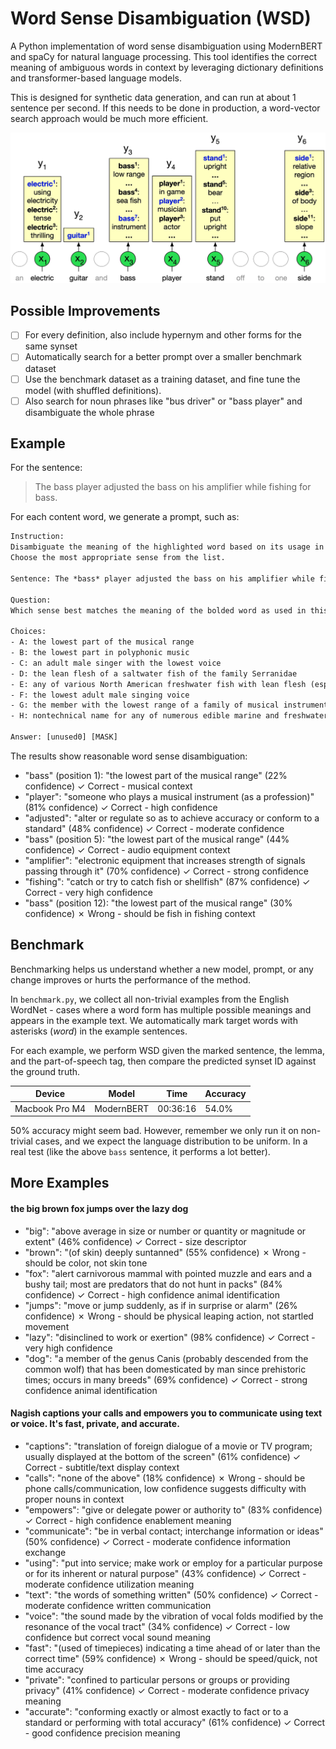 # Word Sense Disambiguation (WSD)

A Python implementation of word sense disambiguation using ModernBERT and spaCy for natural language processing.
This tool identifies the correct meaning of ambiguous words in context by leveraging dictionary definitions and
transformer-based language models.

This is designed for synthetic data generation, and can run at about 1 sentence per second.
If this needs to be done in production, a word-vector search approach would be much more efficient.

![Example of word sense disambiguation](assets/wsd-example.png)

## Possible Improvements

- [ ] For every definition, also include hypernym and other forms for the same synset
- [ ] Automatically search for a better prompt over a smaller benchmark dataset
- [ ] Use the benchmark dataset as a training dataset, and fine tune the model (with shuffled definitions).
- [ ] Also search for noun phrases like "bus driver" or "bass player" and disambiguate the whole phrase

## Example

For the sentence:
> The bass player adjusted the bass on his amplifier while fishing for bass.

For each content word, we generate a prompt, such as:

```txt
Instruction: 
Disambiguate the meaning of the highlighted word based on its usage in the sentence. 
Choose the most appropriate sense from the list.

Sentence: The *bass* player adjusted the bass on his amplifier while fishing for bass .

Question:
Which sense best matches the meaning of the bolded word as used in this sentence?

Choices:
- A: the lowest part of the musical range
- B: the lowest part in polyphonic music
- C: an adult male singer with the lowest voice
- D: the lean flesh of a saltwater fish of the family Serranidae
- E: any of various North American freshwater fish with lean flesh (especially of the genus Micropterus)
- F: the lowest adult male singing voice
- G: the member with the lowest range of a family of musical instruments
- H: nontechnical name for any of numerous edible marine and freshwater spiny-finned fishes

Answer: [unused0] [MASK]
```

The results show reasonable word sense disambiguation:

- "bass" (position 1): "the lowest part of the musical range" (22% confidence) ✓ Correct - musical context
- "player": "someone who plays a musical instrument (as a profession)" (81% confidence) ✓ Correct - high confidence
- "adjusted": "alter or regulate so as to achieve accuracy or conform to a standard" (48% confidence) ✓ Correct -
  moderate confidence
- "bass" (position 5): "the lowest part of the musical range" (44% confidence) ✓ Correct - audio equipment context
- "amplifier": "electronic equipment that increases strength of signals passing through it" (70% confidence) ✓ Correct -
  strong confidence
- "fishing": "catch or try to catch fish or shellfish" (87% confidence) ✓ Correct - very high confidence
- "bass" (position 12): "the lowest part of the musical range" (30% confidence) ✗ Wrong - should be fish in fishing
  context

## Benchmark

Benchmarking helps us understand whether a new model, prompt, or any change improves or
hurts the performance of the method.

In `benchmark.py`, we collect all non-trivial examples from the English WordNet -
cases where a word form has multiple possible meanings and appears in the example text.
We automatically mark target words with asterisks (*word*) in the example sentences.

For each example, we perform WSD given the marked sentence, the lemma, and the part-of-speech tag,
then compare the predicted synset ID against the ground truth.

| Device         | Model      | Time     | Accuracy |
|----------------|------------|----------|----------|
| Macbook Pro M4 | ModernBERT | 00:36:16 | 54.0%    |

50% accuracy might seem bad. However, remember we only run it on non-trivial cases, and we expect 
the language distribution to be uniform. In a real test (like the above `bass` sentence, it performs a lot better).

## More Examples

#### the big brown fox jumps over the lazy dog

- "big": "above average in size or number or quantity or magnitude or extent" (46% confidence) ✓ Correct - size descriptor
- "brown": "(of skin) deeply suntanned" (55% confidence) ✗ Wrong - should be color, not skin tone
- "fox": "alert carnivorous mammal with pointed muzzle and ears and a bushy tail; most are predators that do not hunt in packs" (84% confidence) ✓ Correct - high confidence animal identification
- "jumps": "move or jump suddenly, as if in surprise or alarm" (26% confidence) ✗ Wrong - should be physical leaping action, not startled movement
- "lazy": "disinclined to work or exertion" (98% confidence) ✓ Correct - very high confidence
- "dog": "a member of the genus Canis (probably descended from the common wolf) that has been domesticated by man since prehistoric times; occurs in many breeds" (69% confidence) ✓ Correct - strong confidence animal identification

#### Nagish captions your calls and empowers you to communicate using text or voice. It's fast, private, and accurate.

- "captions": "translation of foreign dialogue of a movie or TV program; usually displayed at the bottom of the screen" (61% confidence) ✓ Correct - subtitle/text display context
- "calls": "none of the above" (18% confidence) ✗ Wrong - should be phone calls/communication, low confidence suggests difficulty with proper nouns in context
- "empowers": "give or delegate power or authority to" (83% confidence) ✓ Correct - high confidence enablement meaning
- "communicate": "be in verbal contact; interchange information or ideas" (50% confidence) ✓ Correct - moderate confidence information exchange
- "using": "put into service; make work or employ for a particular purpose or for its inherent or natural purpose" (43% confidence) ✓ Correct - moderate confidence utilization meaning
- "text": "the words of something written" (50% confidence) ✓ Correct - moderate confidence written communication
- "voice": "the sound made by the vibration of vocal folds modified by the resonance of the vocal tract" (34% confidence) ✓ Correct - low confidence but correct vocal sound meaning
- "fast": "(used of timepieces) indicating a time ahead of or later than the correct time" (59% confidence) ✗ Wrong - should be speed/quick, not time accuracy
- "private": "confined to particular persons or groups or providing privacy" (41% confidence) ✓ Correct - moderate confidence privacy meaning
- "accurate": "conforming exactly or almost exactly to fact or to a standard or performing with total accuracy" (61% confidence) ✓ Correct - good confidence precision meaning
